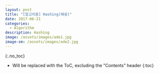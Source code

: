 ```yaml
---
layout: post
title: "[알고리즘] Hashing(해슁)"
date: 2017-06-21
categories:
  - Algorithm
description: Hashing
image: /assets/images/ade1.jpg
image-sm: /assets/images/ade2.jpg
---
```


{:.no_toc}

* Will be replaced with the ToC, excluding the "Contents" header
{:toc}  
